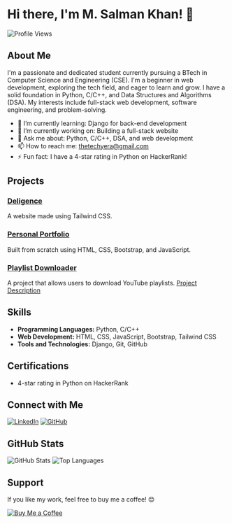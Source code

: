 # Hi there, I'm M. Salman Khan! 👋

![Profile Views](https://komarev.com/ghpvc/?username=M-Salman-khan)

## About Me

I'm a passionate and dedicated student currently pursuing a BTech in Computer Science and Engineering (CSE). I'm a beginner in web development, exploring the tech field, and eager to learn and grow. I have a solid foundation in Python, C/C++, and Data Structures and Algorithms (DSA). My interests include full-stack web development, software engineering, and problem-solving.

- 🌱 I’m currently learning: Django for back-end development
- 🔭 I’m currently working on: Building a full-stack website
- 💬 Ask me about: Python, C/C++, DSA, and web development
- 📫 How to reach me: thetechyera@gmail.com
- ⚡ Fun fact: I have a 4-star rating in Python on HackerRank!

## Projects

### [Deligence](https://m-salman-khan.github.io/Deligence/)
A website made using Tailwind CSS.

### [Personal Portfolio](https://m-salman-khan.web.app)
Built from scratch using HTML, CSS, Bootstrap, and JavaScript.

### [Playlist Downloader](https://github.com/M-Salman-khan/YT_Playlist_Downloader)
A project that allows users to download YouTube playlists. [Project Description](https://www.linkedin.com/in/m-salman-khan-/)

## Skills

- **Programming Languages:** Python, C/C++
- **Web Development:** HTML, CSS, JavaScript, Bootstrap, Tailwind CSS
- **Tools and Technologies:** Django, Git, GitHub

## Certifications

- 4-star rating in Python on HackerRank

## Connect with Me

[![LinkedIn](https://img.shields.io/badge/LinkedIn-blue?style=flat&logo=linkedin&label=Connect)](https://www.linkedin.com/in/m-salman-khan/)
[![GitHub](https://img.shields.io/badge/GitHub-black?style=flat&logo=github&label=Follow)](https://github.com/M-Salman-khan)

## GitHub Stats

![GitHub Stats](https://github-readme-stats.vercel.app/api?username=M-Salman-khan&show_icons=true&theme=radical)
![Top Languages](https://github-readme-stats.vercel.app/api/top-langs/?username=M-Salman-khan&layout=compact&theme=radical)

## Support

If you like my work, feel free to buy me a coffee! 😊

[![Buy Me a Coffee](https://img.shields.io/badge/Buy%20Me%20A%20Coffee-yellow?style=flat&logo=buy-me-a-coffee&label=Support)](https://www.buymeacoffee.com/yourprofile)
